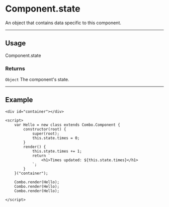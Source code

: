 # Component.state

An object that contains data specific to this component. 

----------------------------------------------------------------------

## Usage

Component.state

### Returns

`Object` The component's state.

----------------------------------------------------------------------

## Example

    <div id="container"></div>

    <script>
        var Hello = new class extends Combo.Component {
            constructor(root) {
                super(root);
                this.state.times = 0;
            }
            render() {
                this.state.times += 1;
                return `
                    <h1>Times updated: ${this.state.times}</h1>
                `;
            }
        }("container");

        Combo.render(Hello);
        Combo.render(Hello);
        Combo.render(Hello);
        
    </script>